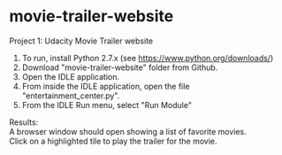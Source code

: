 # movie-trailer-website
Project 1: Udacity Movie Trailer website 

1. To run, install Python 2.7.x (see https://www.python.org/downloads/)
2. Download "movie-trailer-website" folder from Github.
3. Open the IDLE application.
4. From inside the IDLE application, open the file "entertainment_center.py".
5. From the IDLE Run menu, select "Run Module"

Results:  
A browser window should open showing a list of favorite movies.  
Click on a highlighted tile to play the trailer for the movie.  
